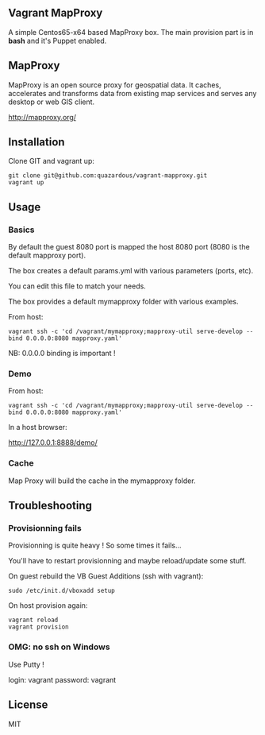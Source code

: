 ## Vagrant MapProxy

A simple Centos65-x64 based MapProxy box. The main provision part is in **bash** and it's Puppet enabled.

## MapProxy

MapProxy is an open source proxy for geospatial data. It caches, accelerates and transforms data from existing map services and serves any desktop or web GIS client.

http://mapproxy.org/

## Installation

Clone GIT and vagrant up:

    git clone git@github.com:quazardous/vagrant-mapproxy.git
    vagrant up

## Usage

### Basics

By default the guest 8080 port is mapped the host 8080 port (8080 is the default mapproxy port).

The box creates a default params.yml with various parameters (ports, etc).

You can edit this file to match your needs.

The box provides a default mymapproxy folder with various examples.

From host:

    vagrant ssh -c 'cd /vagrant/mymapproxy;mapproxy-util serve-develop --bind 0.0.0.0:8080 mapproxy.yaml'

NB: 0.0.0.0 binding is important !

### Demo

From host:

    vagrant ssh -c 'cd /vagrant/mymapproxy;mapproxy-util serve-develop --bind 0.0.0.0:8080 mapproxy.yaml'

In a host browser:

http://127.0.0.1:8888/demo/

### Cache

Map Proxy will build the cache in the mymapproxy folder.

## Troubleshooting

### Provisionning fails

Provisionning is quite heavy ! So some times it fails...

You'll have to restart provisionning and maybe reload/update some stuff.

On guest rebuild the VB Guest Additions (ssh with vagrant):

    sudo /etc/init.d/vboxadd setup

On host provision again:

    vagrant reload
    vagrant provision

### OMG: no ssh on Windows

Use Putty !

login: vagrant
password: vagrant

## License

MIT
